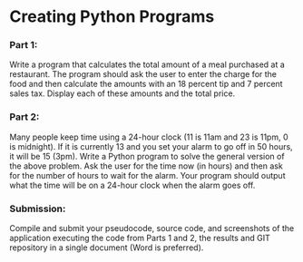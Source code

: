 # Creating Python Programs
### Part 1:
Write a program that calculates the total amount of a meal purchased at a restaurant. The program should ask the user to enter the charge for the food and then calculate the amounts with an 18 percent tip and 7 percent sales tax. Display each of these amounts and the total price.

### Part 2:
Many people keep time using a 24-hour clock (11 is 11am and 23 is 11pm, 0 is midnight). If it is currently 13 and you set your alarm to go off in 50 hours, it will be 15 (3pm). Write a Python program to solve the general version of the above problem. Ask the user for the time now (in hours) and then ask for the number of hours to wait for the alarm. Your program should output what the time will be on a 24-hour clock when the alarm goes off.

### Submission:
Compile and submit your pseudocode, source code, and screenshots of the application executing the code from Parts 1 and 2, the results and GIT repository in a single document (Word is preferred).